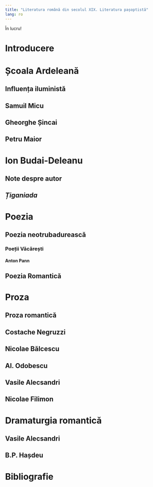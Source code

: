 ```yaml
---
title: "Literatura română din secolul XIX. Literatura pașoptistă"
lang: ro
---
```


În lucru!

# Introducere

# Școala Ardeleană

## Influența iluministă

## Samuil Micu

## Gheorghe Șincai

## Petru Maior


# Ion Budai-Deleanu

## Note despre autor

## _Țiganiada_


# Poezia 

## Poezia neotrubadurească

### Poeții Văcărești

#### Anton Pann

## Poezia Romantică


# Proza

## Proza romantică

## Costache Negruzzi

## Nicolae Bălcescu

## Al. Odobescu

## Vasile Alecsandri

## Nicolae Filimon

# Dramaturgia romantică

## Vasile Alecsandri

## B.P. Hașdeu


# Bibliografie
